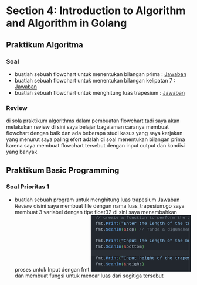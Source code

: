 # Section 4: Introduction to Algorithm and Algorithm in Golang
## Praktikum Algoritma
### Soal
- buatlah sebuah flowchart untuk menentukan bilangan prima : [Jawaban](praktikum_alogrithm/bilangan_prima.png)
- buatlah sebuah flowchart untuk menentukan bilangan kelipatan 7 : [Jawaban](praktikum_alogrithm/flowchar_trapesium.png)
- buatlah sebuah flowchart untuk menghitung luas trapesium : [Jawaban](praktikum_alogrithm/kelipatan_bilangan7.png)
### Review
di sola praktikum algorithms dalam pembuatan flowchart tadi saya akan melakukan review di sini saya belajar bagaiaman caranya membuat flowchart dengan baik dan ada beberapa studi kasus yang saya kerjakan yang menurut saya paling efort adalah di soal menentukan bilangan prima karena saya membuat flowchart tersebut dengan input output dan kondisi yang banyak

## Praktikum Basic Programming
### Soal Prioritas 1
- buatlah sebuah program untuk menghitung luas trapesium  [Jawaban](praktikum_basic_prgoramming/luas_trapesium.go) 
 *Review*
disini saya  membuat file dengan nama luas_trapesium.go saya membuat 3 variabel dengan tipe float32 di sini saya menambahkan proses untuk Input dengan fmt ![Alt Text](assets/2023-02-18_15-24.png) dan membuat fungsi untuk mencar luas dari segitiga tersebut


